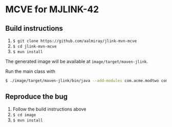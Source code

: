 # MCVE for MJLINK-42

## Build instructions

1. `$ git clone https://github.com/aalmiray/jlink-mvn-mcve` 
2. `$ cd jlink-mvn-mcve`
3. `$ mvn install`

The generated image will be available at `image/target/maven-jlink`.

Run the main class with

```sh
$ ./image/target/maven-jlink/bin/java --add-modules com.acme.modtwo com.acme.mod2.Main
```

## Reproduce the bug

1. Follow the build instructions above
2. `$ cd image`
3. `$ mvn install`
